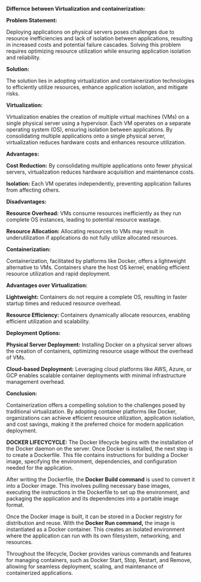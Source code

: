 **Differnce between Virtualization and containerization:**


**Problem Statement:**

Deploying applications on physical servers poses challenges due to resource inefficiencies and lack of isolation between applications, resulting in increased costs and potential failure cascades. Solving this problem requires optimizing resource utilization while ensuring application isolation and reliability.

**Solution:**

The solution lies in adopting virtualization and containerization technologies to efficiently utilize resources, enhance application isolation, and mitigate risks.

**Virtualization:**

Virtualization enables the creation of multiple virtual machines (VMs) on a single physical server using a hypervisor. Each VM operates on a separate operating system (OS), ensuring isolation between applications. By consolidating multiple applications onto a single physical server, virtualization reduces hardware costs and enhances resource utilization.

**Advantages:**

**Cost Reduction:** By consolidating multiple applications onto fewer physical servers, virtualization reduces hardware acquisition and maintenance costs.

**Isolation:** Each VM operates independently, preventing application failures from affecting others.

**Disadvantages:**

**Resource Overhead:** VMs consume resources inefficiently as they run complete OS instances, leading to potential resource wastage.

**Resource Allocation:** Allocating resources to VMs may result in underutilization if applications do not fully utilize allocated resources.


**Containerization:**

Containerization, facilitated by platforms like Docker, offers a lightweight alternative to VMs. Containers share the host OS kernel, enabling efficient resource utilization and rapid deployment.

**Advantages over Virtualization:**

**Lightweight:** Containers do not require a complete OS, resulting in faster startup times and reduced resource overhead.

**Resource Efficiency:** Containers dynamically allocate resources, enabling efficient utilization and scalability.

**Deployment Options:**

**Physical Server Deployment:** Installing Docker on a physical server allows the creation of containers, optimizing resource usage without the overhead of VMs.

**Cloud-based Deployment:** Leveraging cloud platforms like AWS, Azure, or GCP enables scalable container deployments with minimal infrastructure management overhead.

**Conclusion:**

Containerization offers a compelling solution to the challenges posed by traditional virtualization. By adopting container platforms like Docker, organizations can achieve efficient resource utilization, application isolation, and cost savings, making it the preferred choice for modern application deployment.



**DOCKER LIFECYCYCLE:**
The Docker lifecycle begins with the installation of the Docker daemon on the server. Once Docker is installed, the next step is to create a Dockerfile. This file contains instructions for building a Docker image, specifying the environment, dependencies, and configuration needed for the application.

After writing the Dockerfile, the **Docker Build command** is used to convert it into a Docker image. This involves pulling necessary base images, executing the instructions in the Dockerfile to set up the environment, and packaging the application and its dependencies into a portable image format.

Once the Docker image is built, it can be stored in a Docker registry for distribution and reuse. With the **Docker Run command,** the image is instantiated as a Docker container. This creates an isolated environment where the application can run with its own filesystem, networking, and resources.

Throughout the lifecycle, Docker provides various commands and features for managing containers, such as Docker Start, Stop, Restart, and Remove, allowing for seamless deployment, scaling, and maintenance of containerized applications.





